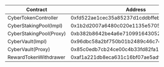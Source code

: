| Contract                | Address                                    |
| ----------------------- | ------------------------------------------ |
| CyberTokenController    | 0xfd522ae1cec35a85237d1cddbffebe65e49efb98 |
| CyberStakingPool(Impl)  | 0x1b2d2007a6480c020e1135e57057601c24641760 |
| CyberStakingPool(Proxy) | 0xb382b8642be4a6e7109916430527f29ed8241b01 |
| CyberVault(Impl)        | 0x96dbc58a2bf750b01b2489c46c7e5586d4be3fa8 |
| CyberVault(Proxy)       | 0x85c0edb7cb24ce00c4b33fd82fa18efc21e7d6bb |
| RewardTokenWithdrawer   | 0xaf1a221db8eca631c16bf07ae5adf355ef368398 |
